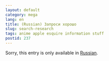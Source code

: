 ```yaml
---
layout: default
category: mega
lang: en
title: (Russian) Запроси хорошо
slug: search-research
tags: anime apple esquire information stuff 
postid: 237
---
```

<p>Sorry, this entry is only available in <a href="http://mega.genn.org/export/getposts.php">Russian</a>.</p>
